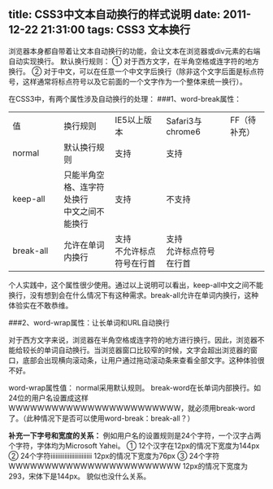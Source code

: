 title: CSS3中文本自动换行的样式说明
date: 2011-12-22 21:31:00
tags: CSS3 文本换行
---
浏览器本身都自带着让文本自动换行的功能，会让文本在浏览器或div元素的右端自动实现换行。
默认换行规则：
① 对于西方文字，在半角空格或连字符的地方换行。
② 对于中文，可以在任意一个中文字后换行（除非这个文字后面是标点符号，这样通常将标点符号以及它前面的一个文字作为一个整体来统一换行）。

在CSS3中，有两个属性涉及自动换行的处理：
###1、word-break属性：

<table><tr><td width="20%">值</td><td width="20%">换行规则</td><td width="20%">IE5以上版本</td><td width="25%">Safari3与chrome6</td><td width="15%">FF（待补充）</td></tr><tr><td>normal</td><td>默认换行规则</td><td>支持</td><td>支持</td><td></td></tr><tr><td>keep-all</td><td>只能半角空格、连字符处换行<br/>中文之间不能换行</td><td>支持</td><td>不支持</td><td></td></tr><tr><td>break-all</td><td>允许在单词内换行</td><td>支持<br/>不允许标点符号在行首</td><td>支持<br/>允许标点符号在行首</td><td></td></tr>
</table>


个人实践中，这个属性很少使用。通过以上说明可以看出，keep-all中文之间不能换行，没有想到会在什么情况下有这种需求。break-all允许在单词内换行，这种体验实在不敢恭维。

###2、word-wrap属性：让长单词和URL自动换行

对于西方文字来说，浏览器在半角空格或连字符的地方进行换行。因此，浏览器不能给较长的单词自动换行。当浏览器窗口比较窄的时候，文字会超出浏览器的窗口，底部会出现横向滚动条，让用户通过拖动滚动条来查看全部文字。这种体验很不好。

word-wrap属性值：
normal采用默认规则。
break-word在长单词内部换行。如24位的用户名设置成这样WWWWWWWWWWWWWWWWWWWWWWWW，就必须用break-word了。（此种情况下是否可以使用word-break：break-all？）

**补充一下字号和宽度的关系：**
例如用户名的设置规则是24个字符，一个汉字占两个字符，字体均为Microsoft Yahei。
① 12个汉字在12px的情况下宽度为144px
② 24个字符iiiiiiiiiiiiiiiiiiiiiiii 12px的情况下宽度为76px
③ 24个字符WWWWWWWWWWWWWWWWWWWWWWWW 12px的情况下宽度为293，宋体下是144px。
貌似也没什么关系。

